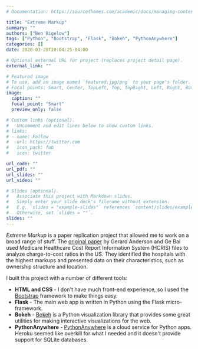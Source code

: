 ```yaml
---
# Documentation: https://sourcethemes.com/academic/docs/managing-content/

title: "Extreme Markup"
summary: ""
authors: ["Ben Bigelow"]
tags: ["Python", "Bootstrap", "Flask", "Bokeh", "PythonAnywhere"]
categories: []
date: 2020-03-28T20:04:25-04:00

# Optional external URL for project (replaces project detail page).
external_link: ""

# Featured image
# To use, add an image named `featured.jpg/png` to your page's folder.
# Focal points: Smart, Center, TopLeft, Top, TopRight, Left, Right, BottomLeft, Bottom, BottomRight.
image:
  caption: ""
  focal_point: "Smart"
  preview_only: false

# Custom links (optional).
#   Uncomment and edit lines below to show custom links.
# links:
# - name: Follow
#   url: https://twitter.com
#   icon_pack: fab
#   icon: twitter

url_code: ""
url_pdf: ""
url_slides: ""
url_video: ""

# Slides (optional).
#   Associate this project with Markdown slides.
#   Simply enter your slide deck's filename without extension.
#   E.g. `slides = "example-slides"` references `content/slides/example-slides.md`.
#   Otherwise, set `slides = ""`.
slides: ""
---
```

_Extreme Markup_ is a paper replication project that allowed me to work on a broad range of stuff. The [original paper](https://www.healthaffairs.org/doi/full/10.1377/hlthaff.2014.1414) by Gerard Anderson and Ge Bai used Medicare Healthcare Cost Report Information System (HCRIS) files to analyze charge-to-cost ratios in the US. They identified the hospitals with the highest markups and presented data on their characteristics, such as ownership structure and location.

I built this project with a number of different tools:

* **HTML and CSS** - I don't have much front-end experience, so I used the [Bootstrap](https://getbootstrap.com/) framework to make things easy.
* **Flask** - The main web app is written in Python using the Flask micro-framework.
* **Bokeh** - [Bokeh](https://bokeh.org/) is a Python visualization library that provides some great utilities for making interactive visualizations for the web.
* **PythonAnywhere** - [PythonAnywhere](pythonanywhere.com/) is a cloud service for Python apps. Heroku seemed like overkill for what I needed and it doesn't provide support for SQLite databases.